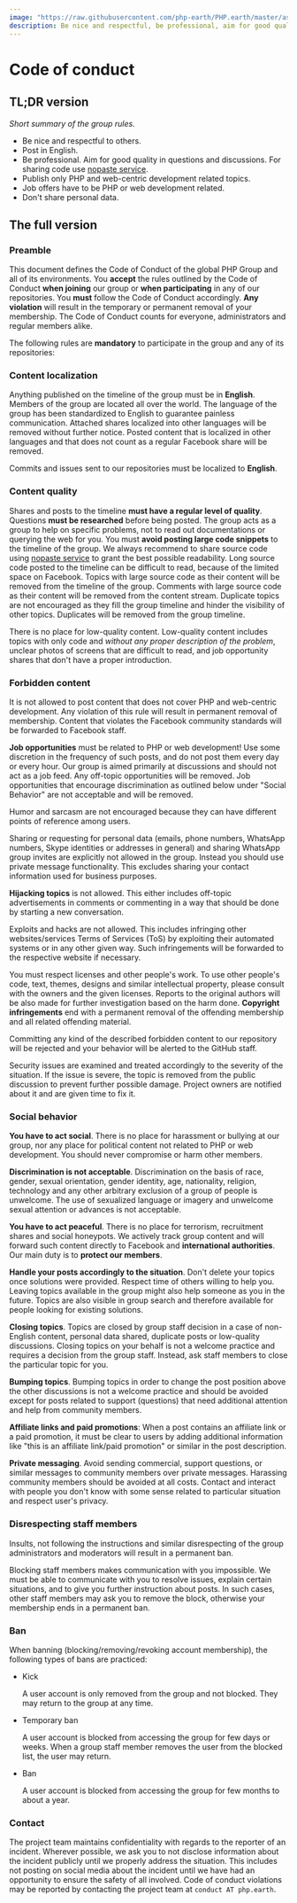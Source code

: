 ```yaml
---
image: "https://raw.githubusercontent.com/php-earth/PHP.earth/master/assets/meta/rules.png"
description: Be nice and respectful, be professional, aim for good quality in questions and discussions, use nopaste, post in English, publish only PHP and web-centric development related topics, don't share personal data.
---
```


# Code of conduct

## TL;DR version

*Short summary of the group rules.*

* Be nice and respectful to others.
* Post in English.
* Be professional. Aim for good quality in questions and discussions. For
  sharing code use [nopaste service](https://php.earth/doc/interop/nopaste).
* Publish only PHP and web-centric development related topics.
* Job offers have to be PHP or web development related.
* Don't share personal data.

## The full version

### Preamble

This document defines the Code of Conduct of the global PHP Group and all of
its environments. You **accept** the rules outlined by the Code of Conduct
**when joining** our group or **when participating** in any of our
repositories. You **must** follow the Code of Conduct accordingly.
**Any violation** will result in the temporary or permanent removal of your
membership. The Code of Conduct counts for everyone, administrators and regular
members alike.

The following rules are **mandatory** to participate in the group and any of
its repositories:

### Content localization

Anything published on the timeline of the group must be in **English**. Members
of the group are located all over the world. The language of the group has been
standardized to English to guarantee painless communication. Attached
shares localized into other languages will be removed without further notice.
Posted content that is localized in other languages and that does not count as
a regular Facebook share will be removed.

Commits and issues sent to our repositories must be localized to **English**.

### Content quality

Shares and posts to the timeline **must have a regular level of quality**.
Questions **must be researched** before being posted. The group acts as a group
to help on specific problems, not to read out documentations or querying the
web for you. You must **avoid posting large code snippets** to the timeline of
the group. We always recommend to share source code using
[nopaste service](https://php.earth/doc/interop/nopaste) to grant the best
possible readability. Long source code posted to the timeline can be difficult
to read, because of the limited space on Facebook. Topics with large source
code as their content will be removed from the timeline of the group. Comments
with large source code as their content will be removed from the content stream.
Duplicate topics are not encouraged as they fill the group timeline and hinder
the visibility of other topics. Duplicates will be removed from the
group timeline.

There is no place for low-quality content. Low-quality content includes topics
with only code and *without any proper description of the problem*, unclear
photos of screens that are difficult to read, and job opportunity shares that
don't have a proper introduction.

### Forbidden content

It is not allowed to post content that does not cover PHP and web-centric
development. Any violation of this rule will result in permanent removal of
membership. Content that violates the Facebook community standards will be
forwarded to Facebook staff.

**Job opportunities** must be related to PHP or web development! Use some
discretion in the frequency of such posts, and do not post them every day or
every hour. Our group is aimed primarily at discussions and should not act as a
job feed. Any off-topic opportunities will be removed. Job opportunities that
encourage discrimination as outlined below under "Social Behavior" are not
acceptable and will be removed.

Humor and sarcasm are not encouraged because they can have different points of
reference among users.

Sharing or requesting for personal data (emails, phone numbers, WhatsApp numbers,
Skype identities or addresses in general) and sharing WhatsApp group invites are
explicitly not allowed in the group. Instead you should use private message
functionality. This excludes sharing your contact information used for business
purposes.

**Hijacking topics** is not allowed. This either includes off-topic
advertisements in comments or commenting in a way that should be done by
starting a new conversation.

Exploits and hacks are not allowed. This includes infringing other websites/services
Terms of Services (ToS) by exploiting their automated systems or in any other
given way. Such infringements will be forwarded to the respective website if
necessary.

You must respect licenses and other people's work. To use other people's code,
text, themes, designs and similar intellectual property, please consult with
the owners and the given licenses. Reports to the original authors will be also
made for further investigation based on the harm done. **Copyright
infringements** end with a permanent removal of the offending membership
and all related offending material.

Committing any kind of the described forbidden content to our repository will
be rejected and your behavior will be alerted to the GitHub staff.

Security issues are examined and treated accordingly to the severity of the
situation. If the issue is severe, the topic is removed from the public
discussion to prevent further possible damage. Project owners are notified
about it and are given time to fix it.

### Social behavior

**You have to act social**. There is no place for harassment or bullying at our
group, nor any place for political content not related to PHP or web
development. You should never compromise or harm other members.

**Discrimination is not acceptable**. Discrimination on the basis of race,
gender, sexual orientation, gender identity, age, nationality, religion,
technology and any other arbitrary exclusion of a group of people is unwelcome.
The use of sexualized language or imagery and unwelcome sexual attention or
advances is not acceptable.

**You have to act peaceful**. There is no place for terrorism, recruitment
shares and social honeypots. We actively track group content and will forward
such content directly to Facebook and **international authorities**. Our main
duty is to **protect our members**.

**Handle your posts accordingly to the situation**. Don't delete your topics
once solutions were provided. Respect time of others willing to help you.
Leaving topics available in the group might also help someone as you in the
future. Topics are also visible in group search and therefore available for
people looking for existing solutions.

**Closing topics**. Topics are closed by group staff decision in a case of
non-English content, personal data shared, duplicate posts or low-quality
discussions. Closing topics on your behalf is not a welcome practice and
requires a decision from the group staff. Instead, ask staff members to close
the particular topic for you.

**Bumping topics**. Bumping topics in order to change the post position above
the other discussions is not a welcome practice and should be avoided except for
posts related to support (questions) that need additional attention and help
from community members.

**Affiliate links and paid promotions**: When a post contains an affiliate link
or a paid promotion, it must be clear to users by adding additional information
like "this is an affiliate link/paid promotion" or similar in the post
description.

**Private messaging**. Avoid sending commercial, support questions, or similar
messages to community members over private messages. Harassing community members
should be avoided at all costs. Contact and interact with people you don't know
with some sense related to particular situation and respect user's privacy.

### Disrespecting staff members

Insults, not following the instructions and similar disrespecting of the group
administrators and moderators will result in a permanent ban.

Blocking staff members makes communication with you impossible. We must be able
to communicate with you to resolve issues, explain certain situations, and to
give you further instruction about posts. In such cases, other staff members
may ask you to remove the block, otherwise your membership ends in a permanent
ban.

### Ban

When banning (blocking/removing/revoking account membership), the following
types of bans are practiced:

* Kick

  A user account is only removed from the group and not blocked. They may
  return to the group at any time.

* Temporary ban

  A user account is blocked from accessing the group for few days or weeks.
  When a group staff member removes the user from the blocked list, the user
  may return.

* Ban

  A user account is blocked from accessing the group for few months to about a
  year.

### Contact

The project team maintains confidentiality with regards to the reporter of an
incident. Wherever possible, we ask you to not disclose information about the
incident publicly until we properly address the situation. This includes not
posting on social media about the incident until we have had an opportunity to
ensure the safety of all involved. Code of conduct violations may be reported
by contacting the project team at `conduct AT php.earth`.
